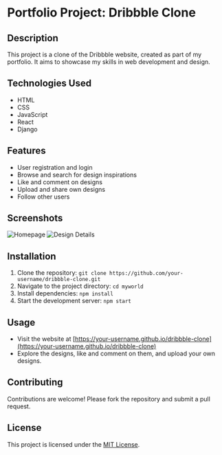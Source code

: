 # Portfolio Project: Dribbble Clone

## Description
This project is a clone of the Dribbble website, created as part of my portfolio. It aims to showcase my skills in web development and design.

## Technologies Used
- HTML
- CSS
- JavaScript
- React
- Django

## Features
- User registration and login
- Browse and search for design inspirations
- Like and comment on designs
- Upload and share own designs
- Follow other users

## Screenshots
![Homepage](/path/to/homepage-screenshot.png)
![Design Details](/path/to/design-details-screenshot.png)

## Installation
1. Clone the repository: `git clone https://github.com/your-username/dribbble-clone.git`
2. Navigate to the project directory: `cd myworld`
3. Install dependencies: `npm install`
4. Start the development server: `npm start`

## Usage
- Visit the website at [https://your-username.github.io/dribbble-clone](https://your-username.github.io/dribbble-clone)
- Explore the designs, like and comment on them, and upload your own designs.

## Contributing
Contributions are welcome! Please fork the repository and submit a pull request.

## License
This project is licensed under the [MIT License](https://opensource.org/licenses/MIT).
